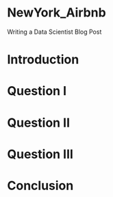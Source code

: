# NewYork_Airbnb
Writing a Data Scientist Blog Post

# Introduction
# Question I
# Question II
# Question III
# Conclusion
